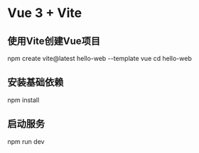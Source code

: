 # Vue 3 + Vite

## 使用Vite创建Vue项目
npm create vite@latest hello-web --template vue
cd hello-web

## 安装基础依赖
npm install

## 启动服务
npm run dev